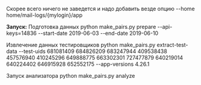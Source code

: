 Скорее всего ничего не заведется и надо добавить везде опцию --home home/mail-logs/{mylogin}/app

**Запуск:**
Подготовка данных
python make_pairs.py prepare --api-keys=14836 --start-date 2019-06-03 --end-date 2019-06-10

Извлечение данных тестировщиков
python make_pairs.py extract-test-data --test-uids 681081409 684826209 683247944 409538438 457576940 410245296 649888775 663302301 727477879 640219014 640224402 646915928 652552175 --app-versions 4.26.1

Запуск анализатора
python make_pairs.py analyze
